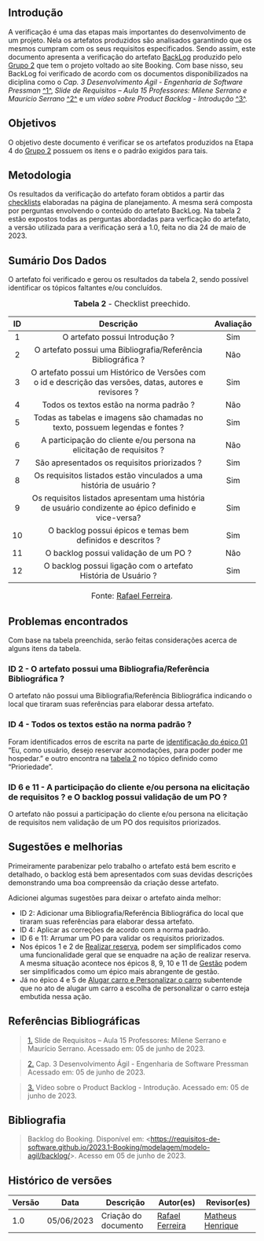 ## Introdução
A verificação é uma das etapas mais importantes do desenvolvimento de um projeto. Nela os artefatos produzidos são analisados garantindo que os mesmos cumpram com os seus requisitos especificados. Sendo assim, este documento apresenta a verificação do artefato [BackLog](https://requisitos-de-software.github.io/2023.1-Booking/modelagem/modelo-agil/backlog/) produzido pelo [Grupo 2](https://requisitos-de-software.github.io/2023.1-Booking/) que tem o projeto voltado ao site Booking. Com base nisso, seu BackLog foi verificado de acordo com os documentos disponibilizados na diciplina como o _Cap. 3 Desenvolvimento Ágil - Engenharia de Software Pressman_ <a id="FTF1" href="#FTF1Ref">^1^</a>, _Slide de Requisitos – Aula 15 Professores: Milene Serrano e Maurício Serrano_ <a id="FTF1" href="#FTF1Ref">^2^</a> e um _vídeo sobre Product Backlog - Introdução_ <a id="FTF1" href="#FTF1Ref">^3^</a>.

## Objetivos

O objetivo deste documento é verificar se os artefatos produzidos na Etapa 4 do [Grupo 2](https://requisitos-de-software.github.io/2023.1-Booking/) possuem os itens e o padrão exigidos para tais.

## Metodologia

Os resultados da verificação do artefato foram obtidos a partir das [checklists](./planejamento-verificacao-e4-grupo2.md#checklists) elaboradas na página de planejamento. A mesma será composta por perguntas envolvendo o conteúdo do artefato BackLog. Na tabela 2 estão expostos todas as perguntas abordadas para verficação do artefato, a versão utilizada para a verificação será a 1.0, feita no dia 24 de maio de 2023.

## Sumário Dos Dados
O artefato foi verificado e gerou os resultados da tabela 2, sendo possível identificar os tópicos faltantes e/ou concluídos.

<font size="3"><p style="text-align: center"><b>Tabela 2</b> - Checklist preechido. </p></font> 

| ID  | Descrição     | Avaliação |
| :---: | :---------------------------------------------------------------------------------------------------------------: | :---------: |
| 1  | O artefato possui Introdução ?                                                                           | Sim       |
| 2  | O artefato possui uma Bibliografia/Referência Bibliográfica ?                                            | Não       |
| 3  | O artefato possui um Histórico de Versões com o id e descrição das versões, datas, autores e revisores ? | Sim       |
| 4  | Todos os textos estão na norma padrão ?                                                                  | Não       |
| 5  | Todas as tabelas e imagens são chamadas no texto, possuem legendas e fontes ?                            | Sim       |
| 6  | A participação do cliente e/ou persona na elicitação de requisitos ?                                     | Não       |
| 7  | São apresentados os requisitos priorizados ?                                                             | Sim       |
| 8  | Os requisitos listados estão vinculados a uma história de usuário ?                                      | Sim       |
| 9  | Os requisitos listados apresentam uma história de usuário condizente ao épico definido e vice-versa?     | Sim       |
| 10 | O backlog possui épicos e temas bem definidos e descritos ?                                              | Sim       |
| 11 | O backlog possui validação de um PO ?                                                                    | Não       |
| 12 | O backlog possui ligação com o artefato História de Usuário ?                                            | Sim       |

<font size="3"><p style="text-align: center">Fonte: [Rafael Ferreira](https://github.com/RafaelCLG0).</p></font>

## Problemas encontrados
Com base na tabela preenchida, serão feitas considerações acerca de alguns itens da tabela.

### ID 2 - O artefato possui uma Bibliografia/Referência Bibliográfica ?
O artefato não possui uma Bibliografia/Referência Bibliográfica indicando o local que tiraram suas referências para elaborar dessa artefato.

### ID 4 - Todos os textos estão na norma padrão ?
Foram identificados erros de escrita na parte de [identificação do épico 01](https://requisitos-de-software.github.io/2023.1-Booking/modelagem/modelo-agil/backlog/) “Eu, como usuário, desejo reservar acomodações, para poder poder me hospedar.”
e outro encontra na [tabela 2]((https://requisitos-de-software.github.io/2023.1-Booking/modelagem/modelo-agil/backlog/)) no tópico definido como “Prioriedade”.

### ID 6 e 11 - A participação do cliente e/ou persona na elicitação de requisitos ? e O backlog possui validação de um PO ?
O artefato não possui a participação do cliente e/ou persona na elicitação de requisitos nem validação de um PO dos requisitos priorizados.

## Sugestões e melhorias
Primeiramente parabenizar pelo trabalho o artefato está bem escrito e detalhado, o backlog está bem apresentados com suas devidas descrições demonstrando uma boa compreensão da criação desse artefato. 

Adicionei algumas sugestões para deixar o artefato ainda melhor:

* ID 2: Adicionar uma Bibliografia/Referência Bibliográfica do local que tiraram suas referências para elaborar dessa artefato.
* ID 4: Aplicar as correções de acordo com a norma padrão.
* ID 6 e 11: Arrumar um PO para validar os requisitos priorizados.
* Nos épicos 1 e 2 de [Realizar reserva](https://requisitos-de-software.github.io/2023.1-Booking/modelagem/modelo-agil/backlog/), podem ser simplificados como uma funcionalidade geral que se enquadre na ação de realizar reserva. A mesma situação acontece nos épicos 8, 9, 10 e 11 de [Gestão](https://requisitos-de-software.github.io/2023.1-Booking/modelagem/modelo-agil/backlog/) podem ser simplificados como um épico mais abrangente de gestão.
* Já no épico 4 e 5 de [Alugar carro e  Personalizar o carro](https://requisitos-de-software.github.io/2023.1-Booking/modelagem/modelo-agil/backlog/) subentende que no ato de alugar um carro a escolha de personalizar o carro esteja embutida nessa ação.  


## Referências Bibliográficas
> <a id="FTF1Ref" href="#FTF1">1.</a> Slide de Requisitos – Aula 15 Professores: Milene Serrano e Maurício Serrano. Acessado em: 05 de junho de 2023.

> <a id="FTF1Ref" href="#FTF1">2.</a> Cap. 3 Desenvolvimento Ágil - Engenharia de Software Pressman Acessado em: 05 de junho de 2023.

> <a id="FTF1Ref" href="#FTF1">3.</a> Vídeo sobre o Product Backlog - Introdução. Acessado em: 05 de junho de 2023.

## Bibliografia
> Backlog do Booking. Disponível em: <<https://requisitos-de-software.github.io/2023.1-Booking/modelagem/modelo-agil/backlog/>>. Acesso em 05 de junho de 2023.


## Histórico de versões

| Versão | Data       | Descrição                  | Autor(es)                                                                                    | Revisor(es)                                  |
| ------ | ---------- | -------------------------- | -------------------------------------------------------------------------------------------- | -------------------------------------------- |
| 1.0    | 05/06/2023 | Criação do documento | [Rafael Ferreira](https://github.com/RafaelCLG0)  | [Matheus Henrique](https://github.com/mathonaut) |